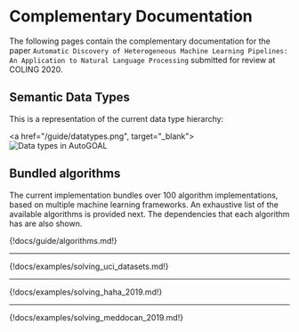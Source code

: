 # Complementary Documentation

The following pages contain the complementary documentation for the paper
`Automatic Discovery of Heterogeneous Machine Learning Pipelines: An Application to Natural Language Processing` submitted for review
at COLING 2020.

## Semantic Data Types

This is a representation of the current data type hierarchy:

<a href="/guide/datatypes.png", target="_blank">
  <img src="/guide/datatypes.png" alt="Data types in AutoGOAL">
</a>

## Bundled algorithms

The current implementation bundles over 100 algorithm implementations, based on multiple machine learning
frameworks. An exhaustive list of the available algorithms is provided next. The dependencies
that each algorithm has are also shown.

{!docs/guide/algorithms.md!}

---

{!docs/examples/solving_uci_datasets.md!}

---

{!docs/examples/solving_haha_2019.md!}

---

{!docs/examples/solving_meddocan_2019.md!}
